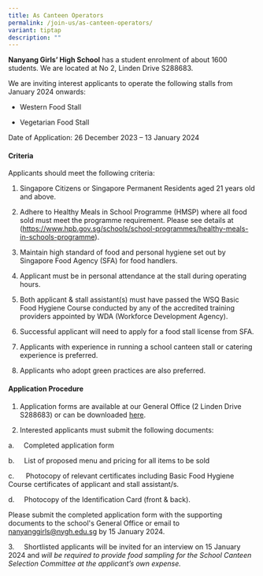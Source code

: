 ```yaml
---
title: As Canteen Operators
permalink: /join-us/as-canteen-operators/
variant: tiptap
description: ""
---
```

<p><strong>Nanyang Girls’ High School</strong> has a student enrolment of about 1600 students. We are located at No 2, Linden Drive S288683.</p><p>We are inviting interest applicants to operate the following stalls from January 2024 onwards:</p><ul data-tight="true" class="tight"><li><p>Western Food Stall</p></li><li><p>Vegetarian Food Stall</p></li></ul><p>Date of Application: 26 December 2023 – 13 January 2024</p><p></p><h4><strong>Criteria</strong></h4><p>Applicants should meet the following criteria:</p><ol data-tight="true" class="tight"><li><p>Singapore Citizens or Singapore Permanent Residents aged 21 years old and above.</p></li><li><p>Adhere to Healthy Meals in School Programme (HMSP) where all food sold must meet the programme requirement. Please see details at (<a href="https://www.hpb.gov.sg/schools/school-programmes/healthy-meals-in-schools-programme" rel="noopener noreferrer nofollow" target="_blank">https://www.hpb.gov.sg/schools/school-programmes/healthy-meals-in-schools-programme</a>).</p></li><li><p>Maintain high standard of food and personal hygiene set out by Singapore Food Agency (SFA) for food handlers.</p></li><li><p>Applicant must be in personal attendance at the stall during operating hours.</p></li><li><p>Both applicant &amp; stall assistant(s) must have passed the WSQ Basic Food Hygiene Course conducted by any of the accredited training providers appointed by WDA (Workforce Development Agency).</p></li><li><p>Successful applicant will need to apply for a food stall license from SFA.</p></li><li><p>Applicants with experience in running a school canteen stall or catering experience is preferred.</p></li><li><p>Applicants who adopt green practices are also preferred.</p></li></ol><h4><strong>Application Procedure</strong></h4><ol data-tight="true" class="tight"><li><p>Application forms are available at our General Office (2 Linden Drive S288683) or can be downloaded <a href="/files/NYGH_Canteen_stall_application_form__updated2022_.pdf" rel="noopener noreferrer nofollow" target="_blank">here</a>.</p></li><li><p>Interested applicants must submit the following documents:</p></li></ol><p>a.&nbsp;&nbsp;&nbsp;&nbsp; Completed application form</p><p>b.&nbsp;&nbsp;&nbsp;&nbsp; List of proposed menu and pricing for all items to be sold</p><p>c.&nbsp;&nbsp;&nbsp;&nbsp;&nbsp; Photocopy of relevant certificates including Basic Food Hygiene Course certificates of applicant and stall assistant/s.</p><p>d.&nbsp;&nbsp;&nbsp;&nbsp; Photocopy of the Identification Card (front &amp; back).&nbsp;&nbsp;</p><p>Please submit the completed application form with the supporting documents to the school's General Office or email to <a href="mailto:nanyanggirls@nygh.edu.sg" rel="noopener noreferrer nofollow" target="_blank">nanyanggirls@nygh.edu.sg</a> by 15 January 2024.</p><p>3.&nbsp;&nbsp;&nbsp;&nbsp; Shortlisted applicants will be invited for an interview on 15 January 2024 and <em>will be required to provide food sampling for the School Canteen Selection Committee at the applicant’s own expense.</em></p>